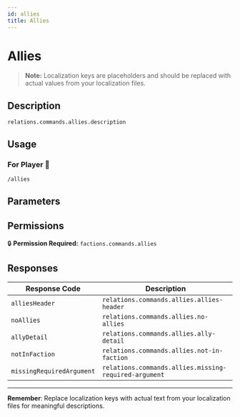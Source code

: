 ```yaml
---
id: allies
title: Allies
---
```


# Allies

> **Note:** Localization keys are placeholders and should be replaced with actual values from your localization files.

## Description

`relations.commands.allies.description`

## Usage

### For Player 👤

```bash
/allies
```

## Parameters

## Permissions

🔒 **Permission Required:** `factions.commands.allies`

## Responses

| Response Code             | Description                                         |
|---------------------------|-----------------------------------------------------|
| `alliesHeader` | `relations.commands.allies.allies-header` |
| `noAllies` | `relations.commands.allies.no-allies` |
| `allyDetail` | `relations.commands.allies.ally-detail` |
| `notInFaction` | `relations.commands.allies.not-in-faction` |
| `missingRequiredArgument` | `relations.commands.allies.missing-required-argument` |

---
**Remember**: Replace localization keys with actual text from your localization files for meaningful descriptions.

